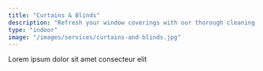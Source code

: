 ```yaml
---
title: "Curtains & Blinds"
description: "Refresh your window coverings with our thorough cleaning services. We eliminate dust, pollen, and odors from curtains and blinds, revitalizing your space. Experience a cleaner, healthier environment with our professional curtain and blind cleaning."
type: "indoor"
image: "/images/services/curtains-and-blinds.jpg"
---
```



Lorem ipsum dolor sit amet consecteur elit